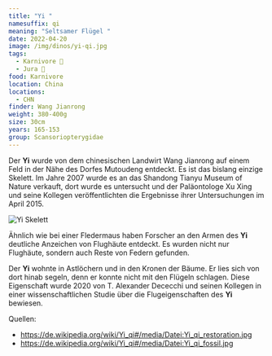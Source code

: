 ```yaml
---
title: "Yi "
namesuffix: qi
meaning: "Seltsamer Flügel "
date: 2022-04-20
image: /img/dinos/yi-qi.jpg
tags:
  - Karnivore 🥩
  - Jura 🦴
food: Karnivore
location: China
locations:
  - CHN
finder: Wang Jianrong
weight: 380-400g
size: 30cm
years: 165-153
group: Scansoriopterygidae
---
```

Der **Yi** wurde von dem chinesischen Landwirt Wang Jianrong auf einem Feld in der Nähe des Dorfes Mutoudeng entdeckt. Es ist das bislang einzige Skelett. Im Jahre 2007 wurde es an das Shandong Tianyu Museum of Nature verkauft, dort wurde es untersucht und der Paläontologe Xu Xing und seine Kollegen veröffentlichten die Ergebnisse ihrer Untersuchungen im April 2015.

![Yi Skelett](/img/dinos/yi-skelett.jpg)

Ähnlich wie bei einer Fledermaus haben Forscher an den Armen des **Yi** deutliche Anzeichen von Flughäute entdeckt. Es wurden nicht nur Flughäute, sondern auch Reste von Federn gefunden.

Der **Yi** wohnte in Astlöchern und in den Kronen der Bäume. Er lies sich von dort hinab segeln, denn er konnte nicht mit den Flügeln schlagen. Diese Eigenschaft wurde 2020 von T. Alexander Dececchi und seinen Kollegen in einer wissenschaftlichen Studie über die Flugeigenschaften des **Yi** bewiesen.

Quellen:

* <https://de.wikipedia.org/wiki/Yi_qi#/media/Datei:Yi_qi_restoration.jpg>
* <https://de.wikipedia.org/wiki/Yi_qi#/media/Datei:Yi_qi_fossil.jpg>